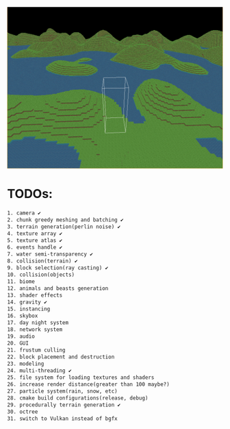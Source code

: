 <img src="https://github.com/ZhouyangYe/MyWorld/blob/master/resource/images/screenshot.png" />

# TODOs:
	1. camera ✔
	2. chunk greedy meshing and batching ✔
	3. terrain generation(perlin noise) ✔
	4. texture array ✔
	5. texture atlas ✔
	6. events handle ✔
	7. water semi-transparency ✔
	8. collision(terrain) ✔
	9. block selection(ray casting) ✔
	10. collision(objects)
	11. biome
	12. animals and beasts generation
	13. shader effects
	14. gravity ✔
	15. instancing
	16. skybox
	17. day night system
	18. network system
	19. audio
	20. GUI
	21. frustum culling
	22. block placement and destruction
	23. modeling
	24. multi-threading ✔
	25. file system for loading textures and shaders
	26. increase render distance(greater than 100 maybe?)
	27. particle system(rain, snow, etc)
	28. cmake build configurations(release, debug)
	29. procedurally terrain generation ✔
	30. octree
	31. switch to Vulkan instead of bgfx
